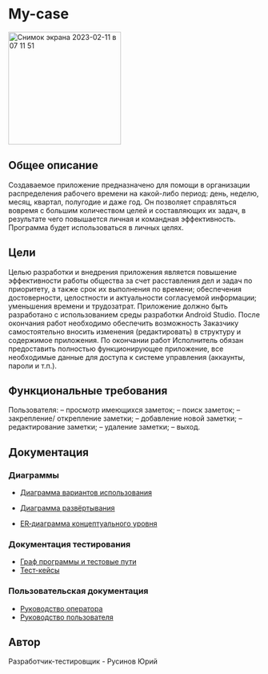 # My-case
<img width="225" alt="Снимок экрана 2023-02-11 в 07 11 51" src="https://user-images.githubusercontent.com/98612792/218238627-fe535462-fd96-400e-adf5-a789e0ca0bf9.png">

## Общее описание
Создаваемое приложение предназначено для помощи в организации
распределения рабочего времени на какой-либо период: день, неделю, месяц,
квартал, полугодие и даже год. Он позволяет справляться вовремя с большим
количеством целей и составляющих их задач, в результате чего повышается
личная и командная эффективность.
Программа будет использоваться в личных целях.
## Цели 
Целью разработки и внедрения приложения является повышение
эффективности работы общества за счет расставления дел и задач по
приоритету, а также срок их выполнения по времени; обеспечения
достоверности, целостности и актуальности согласуемой информации;
уменьшения времени и трудозатрат.
Приложение должно быть разработано с использованием среды
разработки Android Studio. После окончания работ необходимо обеспечить
возможность Заказчику самостоятельно вносить изменения (редактировать) в
структуру и содержимое приложения.
По окончании работ Исполнитель обязан предоставить полностью
функционирующее приложение, все необходимые данные для доступа к
системе управления (аккаунты, пароли и т.п.).
## Функциональные требования
Пользователя:
– просмотр имеющихся заметок;
– поиск заметок;
– закрепление/ открепление заметки;
– добавление новой заметки;
– редактирование заметки;
– удаление заметки;
– выход. 
## Документация 
### Диаграммы
- [Диаграмма вариантов использования](https://github.com/Yuriiru/MY-CASE/wiki/%231-Диаграмма-вариантов-использования)

- [Диаграмма развёртывания](https://github.com/Yuriiru/MY-CASE/wiki/%232-Диаграмма-развёртывания)
- [ER‐диаграмма концептуального уровня](https://github.com/Yuriiru/MY-CASE/wiki/%233-ER‐диаграмма-концептуального-уровня)
### Документация тестирования
- [Граф программы и тестовые пути](https://github.com/Yuriiru/MY-CASE/wiki/%234-Граф-программы-и-тестовые-пути)
- [Тест-кейсы](https://github.com/Yuriiru/MY-CASE/wiki/%235-Тест‐кейсы)
### Пользовательская документация
- [Руководство оператора](https://disk.yandex.ru/i/Ta9DwY8I-7RIQA)
- [Руководство пользователя](https://disk.yandex.ru/i/TS657Qw1RY5mrw)
## Автор
Разработчик-тестировщик - Русинов Юрий
